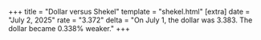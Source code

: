 +++
title = "Dollar versus Shekel"
template = "shekel.html"
[extra]
date = "July  2, 2025"
rate = "3.372"
delta = "On July  1, the dollar was 3.383. The dollar became 0.338% weaker."
+++
